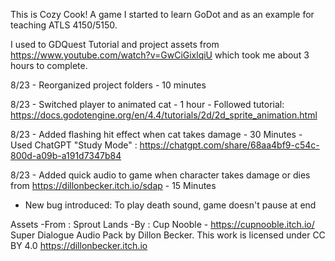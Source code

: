 This is Cozy Cook! A game I started to learn GoDot and as an example for teaching ATLS 4150/5150.

I used to GDQuest Tutorial and project assets from https://www.youtube.com/watch?v=GwCiGixlqiU which took me about 3 hours to complete.


8/23 - Reorganized project folders - 10 minutes

8/23 - Switched player to animated cat - 1 hour - Followed tutorial: https://docs.godotengine.org/en/4.4/tutorials/2d/2d_sprite_animation.html

8/23 - Added flashing hit effect when cat takes damage - 30 Minutes - Used ChatGPT "Study Mode" : https://chatgpt.com/share/68aa4bf9-c54c-800d-a09b-a191d7347b84

8/23 - Added quick audio to game when character takes damage or dies from https://dillonbecker.itch.io/sdap - 15 Minutes
 - New bug introduced: To play death sound, game doesn't pause at end

Assets -From : Sprout Lands -By : Cup Nooble - https://cupnooble.itch.io/
Super Dialogue Audio Pack by Dillon Becker. This work is licensed under CC BY 4.0 https://dillonbecker.itch.io